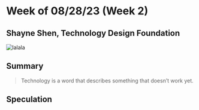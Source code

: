 # Week of 08/28/23 (Week 2)
## Shayne Shen, Technology Design Foundation

![lalala](20230822_MDesOrientation_AVL_0403.jpg)

## Summary
> Technology is a word that describes something that doesn’t work yet.
## Speculation
